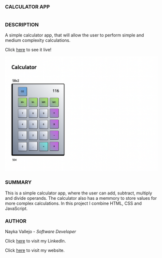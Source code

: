 ### CALCULATOR APP
#

### DESCRIPTION
A simple calculator app, that will allow the user to perform simple and medium complexity calculations.

Click [here](https://imcodingdreams.github.io/calculator-app/) to see it live!

![Image link](/images/calculator-app-snip.png)

### SUMMARY
This is a simple calculator app, where the user can add, subtract, multiply and divide operands. The calculator also has a memmory to store values for more complex calculations. In this project I combine HTML, CSS and JavaScript.

### AUTHOR
Nayka Vallejo - _Software Developer_

Click [here](https://www.linkedin.com/in/nayka-vallejo-70044314b/) to visit my LinkedIn.

Click [here](https://imcodingdreams.github.io/personal-website/) to visit my website.